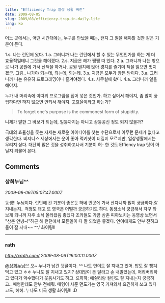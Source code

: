 ```yaml
---
title: "Efficiency Trap 일상 생활 버전"
date: 2009-08-05
slug: 2009/08/efficiency-trap-in-daily-life
lang: ko
---
```


어느 곳에서는, 어떤 시간대에는, 누구를 만났을 때는, 왠지 그 일을 해야할 것만 같은 기분이 든다.

1.s. 나는 런던에 왔다.
1.a. 그러니까 나는 런던에서 할 수 있는 무엇인가를 하는 게 더 효율적일테니 그것을 해야겠다.
2.s. 지금은 해가 쨍쨍 떠 있다.
2.a. 그러니까 나는 밖으로 나가 공원에 가서 산책을 하거나, 공원 벤치에 앉아 경치를 즐기며 책을 읽으면 멋지겠군. 그럼.. 나가야 되는데, 되는데, 되는데.
3.s. 지금은 모두가 잠든 밤이다.
3.a. 그러니까 나는 유유히 프로그래밍이나 즐겨야겠다.
4.s. 사무실에 왔다.
4.a. 그러니까 일을 해야지.

누가 내 머리속에 이따위 프로그램을 집어 넣은 것인가. 하고 싶어서 해야지, 좀 많이 궁핍하다면 하지 않으면 안되서 해야지. 고효율이라고 하는가?

> To forget one's purpose is the commonest form of stupidity.

니체가 말한 그 바보가 되는데, 일등까지는 아니고 삼등공신 정도 되지 않을까?

극대의 효율성을 좇는 자세는 새로운 아이디어를 찾는 수단으로서 아무런 문제가 없다고 생각한다. 비지니스 세상에서는 운이 좋아 럭키샷이 터질지 모르지만, 일상생활에서는 무리지 싶다. 대단히 많은 것을 성취하고나서 기분이 허- 한 것도 Effiency trap 탓이 아닐지 되물어 본다.

## Comments

### 상희누님^^
*2009-08-06T05:07:47.000Z*

동생!! 누님이다. 런던에 간 기분이 좋은듯 하네
먼곳에 가서 산다니까 많이 궁금하다.잘 지내는지.. 걱정도 돼고
또 영국은 어떨까 궁금하기도 하다.
동생소식 궁금해서 자꾸 와보게 되니까 자주 소식 올라왔음 좋겠다
조카들도 가끔 삼촌 피아노치는 동영상 보면서 "삼촌 안녕~!"하곤 해
런던에서 모든일이 다 잘 되었음 좋겠다. 연이에게도 안부 전하고
둘이 잘 지내~~  \^^/  화이팅!!

---

### rath
*http://xrath.com/*
*2009-08-06T19:00:11.000Z*

[@상희누님^^](#comment-9469)
오~ 누나가 남긴 댓글이다. ^^ 나도 연이도 잘 지내고 있어. 밥도 잘 챙겨먹고 있고 ㅎㅎ 누나도 잘 지내고 있지?
상대방이 돈 달라고 손 내밀었는데, 어리버리하고 있다가 악수했다가 웃음사기도 하고. 으하하;
애쉴리랑 컬린도 잘 지내는지 궁금하고.. 매형한테도 안부 전해줘. 매형이 사준 면도기는 영국 가져와서 요긴하게 쓰고 있다고도, 헤헤.
누나도 미국 생활 화이팅!! :D

---

